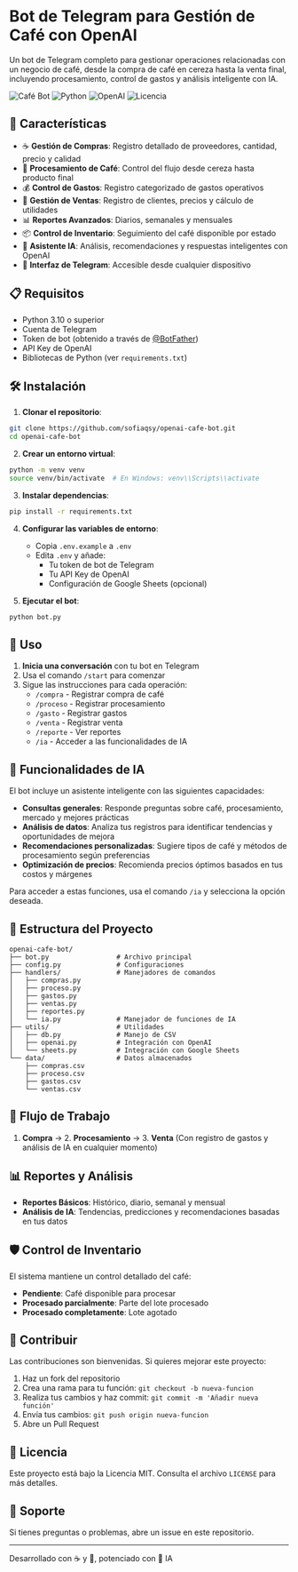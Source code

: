 # Bot de Telegram para Gestión de Café con OpenAI

Un bot de Telegram completo para gestionar operaciones relacionadas con un negocio de café, desde la compra de café en cereza hasta la venta final, incluyendo procesamiento, control de gastos y análisis inteligente con IA.

![Café Bot](https://img.shields.io/badge/Bot-Telegram-0088cc)
![Python](https://img.shields.io/badge/Python-3.10%2B-blue)
![OpenAI](https://img.shields.io/badge/IA-OpenAI-412991)
![Licencia](https://img.shields.io/badge/Licencia-MIT-green)

## 🚀 Características

- ☕ **Gestión de Compras**: Registro detallado de proveedores, cantidad, precio y calidad
- 🔄 **Procesamiento de Café**: Control del flujo desde cereza hasta producto final
- 💰 **Control de Gastos**: Registro categorizado de gastos operativos
- 💼 **Gestión de Ventas**: Registro de clientes, precios y cálculo de utilidades
- 📊 **Reportes Avanzados**: Diarios, semanales y mensuales
- 📦 **Control de Inventario**: Seguimiento del café disponible por estado
- 🤖 **Asistente IA**: Análisis, recomendaciones y respuestas inteligentes con OpenAI
- 📱 **Interfaz de Telegram**: Accesible desde cualquier dispositivo

## 📋 Requisitos

- Python 3.10 o superior
- Cuenta de Telegram
- Token de bot (obtenido a través de [@BotFather](https://t.me/botfather))
- API Key de OpenAI
- Bibliotecas de Python (ver `requirements.txt`)

## 🛠️ Instalación

1. **Clonar el repositorio**:
```bash
git clone https://github.com/sofiaqsy/openai-cafe-bot.git
cd openai-cafe-bot
```

2. **Crear un entorno virtual**:
```bash
python -m venv venv
source venv/bin/activate  # En Windows: venv\\Scripts\\activate
```

3. **Instalar dependencias**:
```bash
pip install -r requirements.txt
```

4. **Configurar las variables de entorno**:
   - Copia `.env.example` a `.env`
   - Edita `.env` y añade:
     - Tu token de bot de Telegram
     - Tu API Key de OpenAI
     - Configuración de Google Sheets (opcional)

5. **Ejecutar el bot**:
```bash
python bot.py
```

## 🤖 Uso

1. **Inicia una conversación** con tu bot en Telegram
2. Usa el comando `/start` para comenzar
3. Sigue las instrucciones para cada operación:
   - `/compra` - Registrar compra de café
   - `/proceso` - Registrar procesamiento
   - `/gasto` - Registrar gastos
   - `/venta` - Registrar venta
   - `/reporte` - Ver reportes
   - `/ia` - Acceder a las funcionalidades de IA

## 🧠 Funcionalidades de IA

El bot incluye un asistente inteligente con las siguientes capacidades:

- **Consultas generales**: Responde preguntas sobre café, procesamiento, mercado y mejores prácticas
- **Análisis de datos**: Analiza tus registros para identificar tendencias y oportunidades de mejora
- **Recomendaciones personalizadas**: Sugiere tipos de café y métodos de procesamiento según preferencias
- **Optimización de precios**: Recomienda precios óptimos basados en tus costos y márgenes

Para acceder a estas funciones, usa el comando `/ia` y selecciona la opción deseada.

## 📁 Estructura del Proyecto

```
openai-cafe-bot/
├── bot.py                 # Archivo principal
├── config.py              # Configuraciones
├── handlers/              # Manejadores de comandos
│   ├── compras.py
│   ├── proceso.py
│   ├── gastos.py
│   ├── ventas.py
│   ├── reportes.py
│   └── ia.py              # Manejador de funciones de IA
├── utils/                 # Utilidades
│   ├── db.py              # Manejo de CSV
│   ├── openai.py          # Integración con OpenAI
│   └── sheets.py          # Integración con Google Sheets
└── data/                  # Datos almacenados
    ├── compras.csv
    ├── proceso.csv
    ├── gastos.csv
    └── ventas.csv
```

## 🔄 Flujo de Trabajo

1. **Compra** → 2. **Procesamiento** → 3. **Venta**
   (Con registro de gastos y análisis de IA en cualquier momento)

## 📊 Reportes y Análisis

- **Reportes Básicos**: Histórico, diario, semanal y mensual
- **Análisis de IA**: Tendencias, predicciones y recomendaciones basadas en tus datos

## 🛡️ Control de Inventario

El sistema mantiene un control detallado del café:
- **Pendiente**: Café disponible para procesar
- **Procesado parcialmente**: Parte del lote procesado
- **Procesado completamente**: Lote agotado

## 🤝 Contribuir

Las contribuciones son bienvenidas. Si quieres mejorar este proyecto:
1. Haz un fork del repositorio
2. Crea una rama para tu función: `git checkout -b nueva-funcion`
3. Realiza tus cambios y haz commit: `git commit -m 'Añadir nueva función'`
4. Envía tus cambios: `git push origin nueva-funcion`
5. Abre un Pull Request

## 📝 Licencia

Este proyecto está bajo la Licencia MIT. Consulta el archivo `LICENSE` para más detalles.

## 🙋 Soporte

Si tienes preguntas o problemas, abre un issue en este repositorio.

---

Desarrollado con ☕ y 💙, potenciado con 🧠 IA
